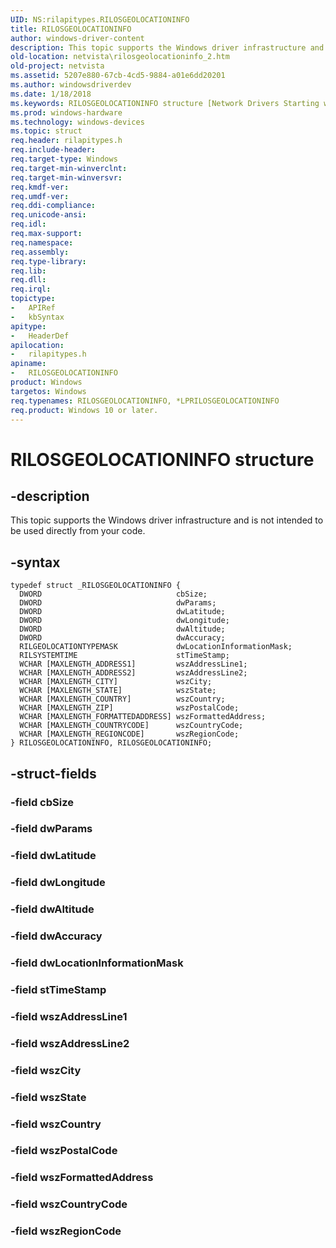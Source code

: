```yaml
---
UID: NS:rilapitypes.RILOSGEOLOCATIONINFO
title: RILOSGEOLOCATIONINFO
author: windows-driver-content
description: This topic supports the Windows driver infrastructure and is not intended to be used directly from your code.
old-location: netvista\rilosgeolocationinfo_2.htm
old-project: netvista
ms.assetid: 5207e880-67cb-4cd5-9884-a01e6dd20201
ms.author: windowsdriverdev
ms.date: 1/18/2018
ms.keywords: RILOSGEOLOCATIONINFO structure [Network Drivers Starting with Windows Vista], *LPRILOSGEOLOCATIONINFO, rilapitypes/RILOSGEOLOCATIONINFO, RILOSGEOLOCATIONINFO, netvista.rilosgeolocationinfo_2
ms.prod: windows-hardware
ms.technology: windows-devices
ms.topic: struct
req.header: rilapitypes.h
req.include-header: 
req.target-type: Windows
req.target-min-winverclnt: 
req.target-min-winversvr: 
req.kmdf-ver: 
req.umdf-ver: 
req.ddi-compliance: 
req.unicode-ansi: 
req.idl: 
req.max-support: 
req.namespace: 
req.assembly: 
req.type-library: 
req.lib: 
req.dll: 
req.irql: 
topictype:
-	APIRef
-	kbSyntax
apitype:
-	HeaderDef
apilocation:
-	rilapitypes.h
apiname:
-	RILOSGEOLOCATIONINFO
product: Windows
targetos: Windows
req.typenames: RILOSGEOLOCATIONINFO, *LPRILOSGEOLOCATIONINFO
req.product: Windows 10 or later.
---
```


# RILOSGEOLOCATIONINFO structure


## -description


This topic supports the Windows driver infrastructure and is not intended to be used directly from your code. 


## -syntax


````
typedef struct _RILOSGEOLOCATIONINFO {
  DWORD                              cbSize;
  DWORD                              dwParams;
  DWORD                              dwLatitude;
  DWORD                              dwLongitude;
  DWORD                              dwAltitude;
  DWORD                              dwAccuracy;
  RILGEOLOCATIONTYPEMASK             dwLocationInformationMask;
  RILSYSTEMTIME                      stTimeStamp;
  WCHAR [MAXLENGTH_ADDRESS1]         wszAddressLine1;
  WCHAR [MAXLENGTH_ADDRESS2]         wszAddressLine2;
  WCHAR [MAXLENGTH_CITY]             wszCity;
  WCHAR [MAXLENGTH_STATE]            wszState;
  WCHAR [MAXLENGTH_COUNTRY]          wszCountry;
  WCHAR [MAXLENGTH_ZIP]              wszPostalCode;
  WCHAR [MAXLENGTH_FORMATTEDADDRESS] wszFormattedAddress;
  WCHAR [MAXLENGTH_COUNTRYCODE]      wszCountryCode;
  WCHAR [MAXLENGTH_REGIONCODE]       wszRegionCode;
} RILOSGEOLOCATIONINFO, RILOSGEOLOCATIONINFO;
````


## -struct-fields




### -field cbSize


### -field dwParams


### -field dwLatitude


### -field dwLongitude


### -field dwAltitude


### -field dwAccuracy


### -field dwLocationInformationMask


### -field stTimeStamp


### -field wszAddressLine1


### -field wszAddressLine2


### -field wszCity


### -field wszState


### -field wszCountry


### -field wszPostalCode


### -field wszFormattedAddress


### -field wszCountryCode


### -field wszRegionCode

